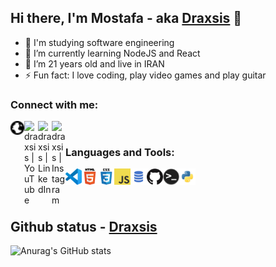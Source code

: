 ## Hi there, I'm Mostafa - aka [Draxsis][website] 👋 

- 🔭 I'm studying software engineering
- 🌱 I’m currently learning NodeJS and React
- 👯 I’m 21 years old and live in IRAN 
- ⚡ Fun fact: I love coding, play video games and play guitar

### Connect with me:

[<img align="left" alt="draxsis" width="22px" src="https://raw.githubusercontent.com/iconic/open-iconic/master/svg/globe.svg" />][website]
[<img align="left" alt="draxsis | YouTube" width="22px" src="https://cdn.jsdelivr.net/npm/simple-icons@v3/icons/youtube.svg" />][youtube]
[<img align="left" alt="draxsis | LinkedIn" width="22px" src="https://cdn.jsdelivr.net/npm/simple-icons@v3/icons/linkedin.svg" />][linkedin]
[<img align="left" alt="draxsis | Instagram" width="22px" src="https://cdn.jsdelivr.net/npm/simple-icons@v3/icons/instagram.svg" />][instagram]

<br />

### Languages and Tools:

<img align="left" alt="Visual Studio Code" width="26px" src="https://raw.githubusercontent.com/github/explore/80688e429a7d4ef2fca1e82350fe8e3517d3494d/topics/visual-studio-code/visual-studio-code.png" />
<img align="left" alt="HTML5" width="26px" src="https://raw.githubusercontent.com/github/explore/80688e429a7d4ef2fca1e82350fe8e3517d3494d/topics/html/html.png" />
<img align="left" alt="CSS3" width="26px" src="https://raw.githubusercontent.com/github/explore/80688e429a7d4ef2fca1e82350fe8e3517d3494d/topics/css/css.png" />
<img align="left" alt="JavaScript" width="26px" src="https://raw.githubusercontent.com/github/explore/80688e429a7d4ef2fca1e82350fe8e3517d3494d/topics/javascript/javascript.png" />
<img align="left" alt="SQL" width="26px" src="https://raw.githubusercontent.com/github/explore/80688e429a7d4ef2fca1e82350fe8e3517d3494d/topics/sql/sql.png" />
<img align="left" alt="GitHub" width="26px" src="https://raw.githubusercontent.com/github/explore/78df643247d429f6cc873026c0622819ad797942/topics/github/github.png" />
<img align="left" alt="Terminal" width="26px" src="https://raw.githubusercontent.com/github/explore/80688e429a7d4ef2fca1e82350fe8e3517d3494d/topics/terminal/terminal.png" /> 
<img align="left" alt="python" width="26px" src="https://raw.githubusercontent.com/github/explore/80688e429a7d4ef2fca1e82350fe8e3517d3494d/topics/python/python.png" />

<br />
<br />
<br />

## Github status - [Draxsis][website] 

![Anurag's GitHub stats](https://github-readme-stats.vercel.app/api?username=Draxsis&show_icons=true&theme=radical)

[website]: https://github.com/draxsis
[youtube]: https://www.youtube.com/channel/UCg_NcEF_d8SV12XE9licP6g
[instagram]: https://instagram.com/mostafa.koolabadi
[linkedin]: https://linkedin.com/in/draxsis
